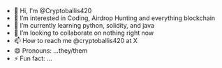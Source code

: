 - 👋 Hi, I’m @Cryptoballis420
- 👀 I’m interested in Coding, Airdrop Hunting and everything blockchain
- 🌱 I’m currently learning python, solidity, and java
- 💞️ I’m looking to collaborate on nothing right now 
- 📫 How to reach me @cryptoballis420 at X
- 😄 Pronouns: ...they/them
- ⚡ Fun fact: ...

<!---
Cryptoballis420/Cryptoballis420 is a ✨ special ✨ repository because its `README.md` (this file) appears on your GitHub profile.
You can click the Preview link to take a look at your changes.
--->
